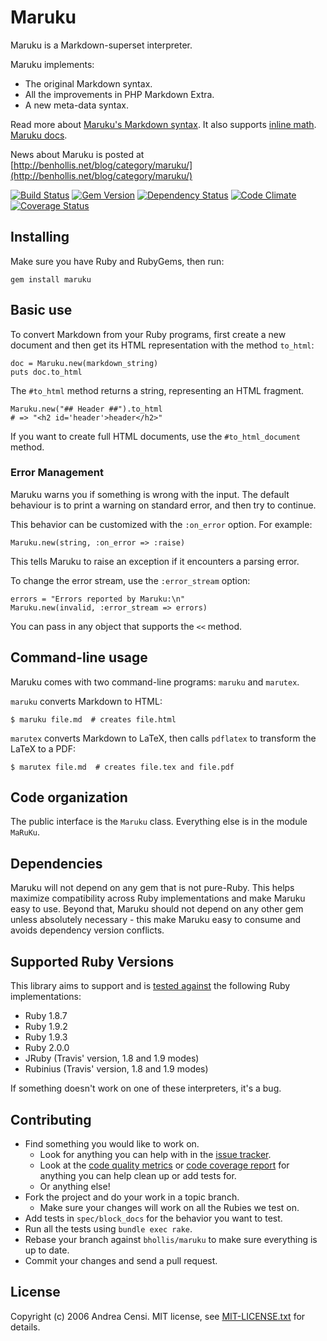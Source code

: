 # Maruku

Maruku is a Markdown-superset interpreter.

Maruku implements:

* The original Markdown syntax.
* All the improvements in PHP Markdown Extra.
* A new meta-data syntax.

Read more about [Maruku's Markdown syntax](https://github.com/bhollis/maruku/blob/master/docs/markdown_syntax.md). It also supports [inline math](https://github.com/bhollis/maruku/blob/master/docs/math.md). [Maruku docs](http://rdoc.info/github/bhollis/maruku/master/).

News about Maruku is posted at [http://benhollis.net/blog/category/maruku/](http://benhollis.net/blog/category/maruku/)

[![Build Status](https://api.travis-ci.org/bhollis/maruku.png?branch=master)][travis]
[![Gem Version](https://fury-badge.herokuapp.com/rb/maruku.png)](http://badge.fury.io/rb/maruku)
[![Dependency Status](https://gemnasium.com/bhollis/maruku.png)](https://gemnasium.com/bhollis/maruku)
[![Code Climate](https://codeclimate.com/github/bhollis/maruku.png)](https://codeclimate.com/github/bhollis/maruku)
[![Coverage Status](https://coveralls.io/repos/bhollis/maruku/badge.png)](https://coveralls.io/r/bhollis/maruku)

## Installing

Make sure you have Ruby and RubyGems, then run:

    gem install maruku

## Basic use

To convert Markdown from your Ruby programs, first create a new document and then get
its HTML representation with the method `to_html`:

    doc = Maruku.new(markdown_string)
    puts doc.to_html

The `#to_html` method returns a string,
representing an HTML fragment.

    Maruku.new("## Header ##").to_html
    # => "<h2 id='header'>header</h2>"

If you want to create full HTML documents, use the `#to_html_document` method.

### Error Management

Maruku warns you if something is wrong with the input.
The default behaviour is to print a warning on standard error,
and then try to continue.

This behavior can be customized with the `:on_error` option.
For example:

    Maruku.new(string, :on_error => :raise)

This tells Maruku to raise an exception
if it encounters a parsing error.

To change the error stream, use the `:error_stream` option:

    errors = "Errors reported by Maruku:\n"
    Maruku.new(invalid, :error_stream => errors)

You can pass in any object that supports the `<<` method.

## Command-line usage

Maruku comes with two command-line programs: `maruku` and `marutex`.

`maruku` converts Markdown to HTML:

    $ maruku file.md  # creates file.html

`marutex` converts Markdown to LaTeX,
then calls `pdflatex` to transform the LaTeX to a PDF:

    $ marutex file.md  # creates file.tex and file.pdf

## Code organization

The public interface is the `Maruku` class.
Everything else is in the module `MaRuKu`.

## Dependencies

Maruku will not depend on any gem that is not pure-Ruby. This helps maximize compatibility across Ruby implementations and make Maruku easy to use. Beyond that, Maruku should not depend on any other gem unless absolutely necessary - this make Maruku easy to consume and avoids dependency version conflicts.

## Supported Ruby Versions

This library aims to support and is [tested against][travis] the following Ruby
implementations:

* Ruby 1.8.7
* Ruby 1.9.2
* Ruby 1.9.3
* Ruby 2.0.0
* JRuby (Travis' version, 1.8 and 1.9 modes)
* Rubinius (Travis' version, 1.8 and 1.9 modes)

If something doesn't work on one of these interpreters, it's a bug.

## Contributing

* Find something you would like to work on.
  * Look for anything you can help with in the [issue tracker](https://github.com/bhollis/maruku/issues).
  * Look at the [code quality metrics](https://codeclimate.com/github/bhollis/maruku) or [code coverage report](https://coveralls.io/r/bhollis/maruku) for anything you can help clean up or add tests for.
  * Or anything else!
* Fork the project and do your work in a topic branch.
  * Make sure your changes will work on all the Rubies we test on.
* Add tests in `spec/block_docs` for the behavior you want to test.
* Run all the tests using `bundle exec rake`.
* Rebase your branch against `bhollis/maruku` to make sure everything is up to date.
* Commit your changes and send a pull request.

## License

Copyright (c) 2006 Andrea Censi. MIT license, see [MIT-LICENSE.txt] for details.

[MIT-LICENSE.txt]: https://github.com/bhollis/maruku/blob/master/MIT-LICENSE.txt
[travis]: http://travis-ci.org/bhollis/maruku
